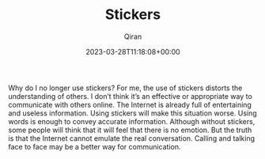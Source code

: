 ﻿---
title: Stickers
author: Qiran
type: post
date: 2023-03-28T11:18:08+00:00
aliases: ["/stickers/"]
categories:
  - Internet

---
Why do I no longer use stickers? For me, the use of stickers distorts the understanding of others. I don&#8217;t think it&#8217;s an effective or appropriate way to communicate with others online. The Internet is already full of entertaining and useless information. Using stickers will make this situation worse. Using words is enough to convey accurate information. Although without stickers, some people will think that it will feel that there is no emotion. But the truth is that the Internet cannot emulate the real conversation. Calling and talking face to face may be a better way for communication.
